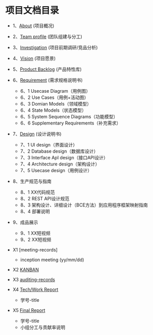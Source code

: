 
项目文档目录
===
* 1、[About](report/documents/About.md)  (项目概况)
* 2、[Team profile]() (团队组建与分工)
* 3、[Investigation]() (项目前期调研/竞品分析)
* 4、[Vision]() (项目愿景)
* 5、[Product Backlog]() (产品特性库)
* 6、[Requirement]() (需求规格说明书)
  * 6、1 Usecase Diagram（用例图）
  * 6、2 Use Cases（用例+活动图）
  * 6、3 Domian Models（领域模型）
  * 6、4 State Models（状态模型）
  * 6、5 System Sequence Diagrams（功能模型）
  * 6、6 Supplementary Requirements（补充需求）
 
* 7、[Design]() (设计说明书)
  * 7、1 UI design（界面设计）
  * 7、2 Database design（数据库设计）
  * 7、3 Interface ApI design（接口API设计）
  * 7、4 Architecture design（架构设计）
  * 7、5 Usecase design（用例设计）
 
* 8、生产规范与指南
  * 8、1 XX代码规范
  * 8、2 REST API设计规范
  * 8、3 架构设计、详细设计（BCE方法）到应用程序框架映射指南
  * 8、4 部署说明
* 9、成品展示
  * 9、1 XX短视频
  * 9、2 XX短视频
* X1 [meeting-records]
  * inception meeting (yy/mm/dd)
* X2 [KANBAN]()
* X3 [auditing-records]()
* X4 [Tech/Work Report]() 
  * 学号-title
* X5 [Final Report]()
  * 学号-title
  * 小组分工与贡献率说明
